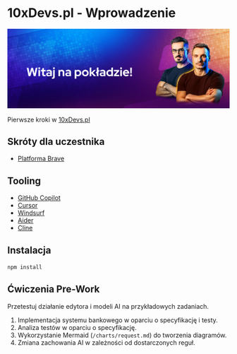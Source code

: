 # 10xDevs.pl - Wprowadzenie

![](./docs/banner.png)

Pierwsze kroki w [10xDevs.pl](https://10xdevs.pl)

## Skróty dla uczestnika

- [Platforma Brave](http://bravecourses.circle.so)

## Tooling

- [GitHub Copilot](https://github.com/features/copilot)
- [Cursor](https://www.cursor.com)
- [Windsurf](https://codeium.com/windsurf)
- [Aider](https://aider.chat)
- [Cline](https://cline.bot)

## Instalacja

```bash
npm install
```

## Ćwiczenia Pre-Work

Przetestuj działanie edytora i modeli AI na przykładowych zadaniach.

1. Implementacja systemu bankowego w oparciu o specyfikację i testy.
2. Analiza testów w oparciu o specyfikację.
3. Wykorzystanie Mermaid (`/charts/request.md`) do tworzenia diagramów.
4. Zmiana zachowania AI w zależności od dostarczonych reguł.
